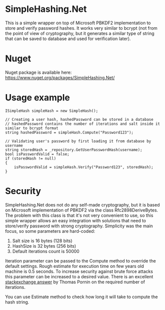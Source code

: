 # SimpleHashing.Net
This is a simple wrapper on top of Microsoft PBKDF2 implementation to store and verify password hashes.
It works very similar to bcrypt (not from the point of view of cryptography, but it generates a similar type of string that can be saved to database and used for verification later).

# Nuget

Nuget package is available here: https://www.nuget.org/packages/SimpleHashing.Net/

# Usage example

    ISimpleHash simpleHash = new SimpleHash();

    // Creating a user hash, hashedPassword can be stored in a database
    // hashedPassword contains the number of iterations and salt inside it similar to bcrypt format
    string hashedPassword = simpleHash.Compute("Password123");
	            
    // Validating user's password by first loading it from database by username
    string storedHash = _repository.GetUserPasswordHash(username);
    bool isPasswordValid = false;
    if (storedHash != null)
    {
        isPasswordValid = simpleHash.Verify("Password123", storedHash);
    }

# Security

SimpleHashing.Net does not do any self-made cryptography, but it is based on Microsoft implementation of PBKDF2 via the class Rfc2898DeriveBytes. The problem with this class is that it's not very convenient to use, so this simple wrapper allows an easy integration with solutions that need to store/verify password with strong cryptography. Simplicity was the main focus, so some parameters are hard-coded:

   1. Salt size is 16 bytes (128 bits)
   2. HashSize is 32 bytes (256 bits)
   3. Default iterations count is 50000
    
Iteration parameter can be passed to the Compute method to override the default settings. Rough estimate for execution time on few years old machine is 0.5 seconds. To increase security against brute force attacks this parameter can be increased to a desired value. There is an excellent [stackexchange answer](http://security.stackexchange.com/questions/3959/recommended-of-iterations-when-using-pkbdf2-sha256/3993#3993) by Thomas Pornin on the required number of iterations. 

You can use Estimate method to check how long it will take to compute the hash string.

